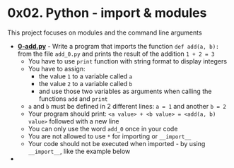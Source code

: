 # 0x02. Python - import & modules
This project focuses on modules and the command line arguments

* **[0-add.py](./0-add.py)** - Write a program that imports the function `def add(a, b):` from the file `add_0.py` and prints the result of the addition `1 + 2 = 3`
	* You have to use `print` function with string format to display integers
	* You have to assign:
		* the value `1` to a variable called `a`
		* the value `2` to a variable called `b`
		* and use those two variables as arguments when calling the functions `add` and `print`
	* `a` and `b` must be defined in 2 different lines: `a = 1` and another `b = 2`
	* Your program should print: `<a value> + <b value> = <add(a, b) value>` followed with a new line
	* You can only use the word `add_0` once in your code
	* You are not allowed to use `*` for importing or `__import__`
	* Your code should not be executed when imported - by using `__import__`, like the example below
*